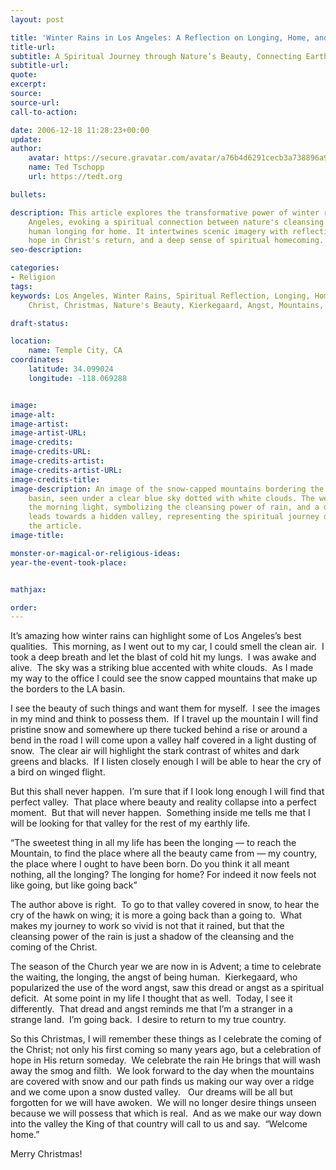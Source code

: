 ```yaml
---
layout: post

title: 'Winter Rains in Los Angeles: A Reflection on Longing, Home, and Hope'
title-url:
subtitle: A Spiritual Journey through Nature’s Beauty, Connecting Earth and Soul
subtitle-url:
quote:
excerpt:
source:
source-url:
call-to-action:

date: 2006-12-18 11:28:23+00:00
update:
author:
    avatar: https://secure.gravatar.com/avatar/a76b4d6291cecb3a738896a971bfb903?s=512&d=mp&r=g
    name: Ted Tschopp
    url: https://tedt.org

bullets:

description: This article explores the transformative power of winter rains in Los
    Angeles, evoking a spiritual connection between nature's cleansing beauty and
    human longing for home. It intertwines scenic imagery with reflections on Advent,
    hope in Christ's return, and a deep sense of spiritual homecoming.
seo-description:

categories:
- Religion
tags:
keywords: Los Angeles, Winter Rains, Spiritual Reflection, Longing, Home, Hope, Advent,
    Christ, Christmas, Nature's Beauty, Kierkegaard, Angst, Mountains, Snow, Valley

draft-status:

location:
    name: Temple City, CA
coordinates:
    latitude: 34.099024
    longitude: -118.069288


image:
image-alt:
image-artist:
image-artist-URL:
image-credits:
image-credits-URL:
image-credits-artist:
image-credits-artist-URL:
image-credits-title:
image-description: An image of the snow-capped mountains bordering the Los Angeles
    basin, seen under a clear blue sky dotted with white clouds. The wet streets reflect
    the morning light, symbolizing the cleansing power of rain, and a distant path
    leads towards a hidden valley, representing the spiritual journey described in
    the article.
image-title:

monster-or-magical-or-religious-ideas:
year-the-event-took-place:


mathjax:

order:
---
```

It’s amazing how winter rains can highlight some of Los Angeles’s best qualities.  This morning, as I went out to my car, I could smell the clean air.  I took a deep breath and let the blast of cold hit my lungs.  I was awake and alive.  The sky was a striking blue accented with white clouds.  As I made my way to the office I could see the snow capped mountains that make up the borders to the LA basin.

I see the beauty of such things and want them for myself.  I see the images in my mind and think to possess them.  If I travel up the mountain I will find pristine snow and somewhere up there tucked behind a rise or around a bend in the road I will come upon a valley half covered in a light dusting of snow.  The clear air will highlight the stark contrast of whites and dark greens and blacks.  If I listen closely enough I will be able to hear the cry of a bird on winged flight.

But this shall never happen.  I’m sure that if I look long enough I will find that perfect valley.  That place where beauty and reality collapse into a perfect moment.  But that will never happen.  Something inside me tells me that I will be looking for that valley for the rest of my earthly life.

“The sweetest thing in all my life has been the longing — to reach the Mountain, to find the place where all the beauty came from — my country, the place where I ought to have been born. Do you think it all meant nothing, all the longing? The longing for home? For indeed it now feels not like going, but like going back”

The author above is right.  To go to that valley covered in snow, to hear the cry of the hawk on wing; it is more a going back than a going to.  What makes my journey to work so vivid is not that it rained, but that the cleansing power of the rain is just a shadow of the cleansing and the coming of the Christ.

The season of the Church year we are now in is Advent; a time to celebrate the waiting, the longing, the angst of being human.  Kierkegaard, who popularized the use of the word angst, saw this dread or angst as a spiritual deficit.  At some point in my life I thought that as well.  Today, I see it differently.  That dread and angst reminds me that I’m a stranger in a strange land.  I’m going back.  I desire to return to my true country.

So this Christmas, I will remember these things as I celebrate the coming of the Christ; not only his first coming so many years ago, but a celebration of hope in His return someday.  We celebrate the rain He brings that will wash away the smog and filth.  We look forward to the day when the mountains are covered with snow and our path finds us making our way over a ridge and we come upon a snow dusted valley.   Our dreams will be all but forgotten for we will have awoken.  We will no longer desire things unseen because we will possess that which is real.  And as we make our way down into the valley the King of that country will call to us and say.  “Welcome  home.”

Merry Christmas!
